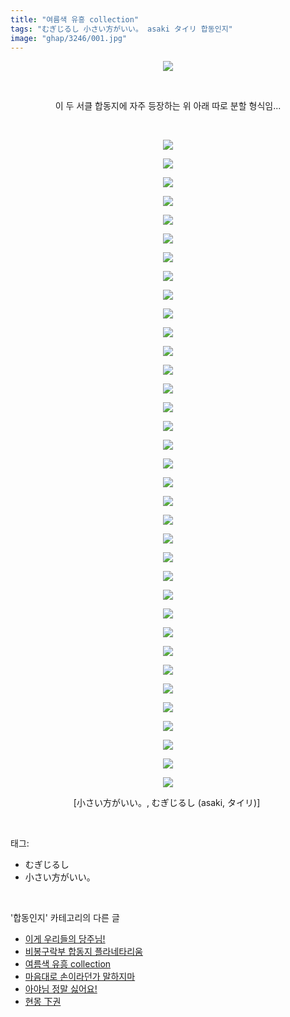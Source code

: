 ```yaml
---
title: "여름색 유흥 collection"
tags: "むぎじるし 小さい方がいい。 asaki タイリ 합동인지"
image: "ghap/3246/001.jpg"
---
```

<div class="article">
<p style="text-align: center; clear: none; float: none;"><img src="{{ site.nasurl }}/ghap/3246/001.jpg"/></p>
<p style="text-align: center; clear: none; float: none;"><br/></p>
<p style="text-align: center; clear: none; float: none;">이 두 서클 합동지에 자주 등장하는 위 아래 따로 분할 형식임...</p>
<p style="text-align: center; clear: none; float: none;"><br/></p>
<p style="text-align: center; clear: none; float: none;"><img src="{{ site.nasurl }}/ghap/3246/002.jpg"/></p>
<p style="text-align: center; clear: none; float: none;"><img src="{{ site.nasurl }}/ghap/3246/003.jpg"/></p>
<p style="text-align: center; clear: none; float: none;"><img src="{{ site.nasurl }}/ghap/3246/004.jpg"/></p>
<p style="text-align: center; clear: none; float: none;"><img src="{{ site.nasurl }}/ghap/3246/005.jpg"/></p>
<p style="text-align: center; clear: none; float: none;"><img src="{{ site.nasurl }}/ghap/3246/006.jpg"/></p>
<p style="text-align: center; clear: none; float: none;"><img src="{{ site.nasurl }}/ghap/3246/007.jpg"/></p>
<p style="text-align: center; clear: none; float: none;"><img src="{{ site.nasurl }}/ghap/3246/008.jpg"/></p>
<p style="text-align: center; clear: none; float: none;"><img src="{{ site.nasurl }}/ghap/3246/009.jpg"/></p>
<p style="text-align: center; clear: none; float: none;"><img src="{{ site.nasurl }}/ghap/3246/010.jpg"/></p>
<p style="text-align: center; clear: none; float: none;"><img src="{{ site.nasurl }}/ghap/3246/011.jpg"/></p>
<p style="text-align: center; clear: none; float: none;"><img src="{{ site.nasurl }}/ghap/3246/012.jpg"/></p>
<p style="text-align: center; clear: none; float: none;"><img src="{{ site.nasurl }}/ghap/3246/013.jpg"/></p>
<p style="text-align: center; clear: none; float: none;"><img src="{{ site.nasurl }}/ghap/3246/014.jpg"/></p>
<p style="text-align: center; clear: none; float: none;"><img src="{{ site.nasurl }}/ghap/3246/015.jpg"/></p>
<p style="text-align: center; clear: none; float: none;"><img src="{{ site.nasurl }}/ghap/3246/016.jpg"/></p>
<p style="text-align: center; clear: none; float: none;"><img src="{{ site.nasurl }}/ghap/3246/017.jpg"/></p>
<p style="text-align: center; clear: none; float: none;"><img src="{{ site.nasurl }}/ghap/3246/018.jpg"/></p>
<p style="text-align: center; clear: none; float: none;"><img src="{{ site.nasurl }}/ghap/3246/019.jpg"/></p>
<p style="text-align: center; clear: none; float: none;"><img src="{{ site.nasurl }}/ghap/3246/020.jpg"/></p>
<p style="text-align: center; clear: none; float: none;"><img src="{{ site.nasurl }}/ghap/3246/021.jpg"/></p>
<p style="text-align: center; clear: none; float: none;"><img src="{{ site.nasurl }}/ghap/3246/022.jpg"/></p>
<p style="text-align: center; clear: none; float: none;"><img src="{{ site.nasurl }}/ghap/3246/023.jpg"/></p>
<p style="text-align: center; clear: none; float: none;"><img src="{{ site.nasurl }}/ghap/3246/024.jpg"/></p>
<p style="text-align: center; clear: none; float: none;"><img src="{{ site.nasurl }}/ghap/3246/025.jpg"/></p>
<p style="text-align: center; clear: none; float: none;"><img src="{{ site.nasurl }}/ghap/3246/026.jpg"/></p>
<p style="text-align: center; clear: none; float: none;"><img src="{{ site.nasurl }}/ghap/3246/027.jpg"/></p>
<p style="text-align: center; clear: none; float: none;"><img src="{{ site.nasurl }}/ghap/3246/028.jpg"/></p>
<p style="text-align: center; clear: none; float: none;"><img src="{{ site.nasurl }}/ghap/3246/029.jpg"/></p>
<p style="text-align: center; clear: none; float: none;"><img src="{{ site.nasurl }}/ghap/3246/030.jpg"/></p>
<p style="text-align: center; clear: none; float: none;"><img src="{{ site.nasurl }}/ghap/3246/031.jpg"/></p>
<p style="text-align: center; clear: none; float: none;"><img src="{{ site.nasurl }}/ghap/3246/032.jpg"/></p>
<p style="text-align: center; clear: none; float: none;"><img src="{{ site.nasurl }}/ghap/3246/033.jpg"/></p>
<p style="text-align: center; clear: none; float: none;"><img src="{{ site.nasurl }}/ghap/3246/034.jpg"/></p>
<p style="text-align: center; clear: none; float: none;"><img src="{{ site.nasurl }}/ghap/3246/035.jpg"/></p>
<p style="text-align: center; clear: none; float: none;"><img src="{{ site.nasurl }}/ghap/3246/036.jpg"/></p>
<p style="text-align: center; clear: none; float: none;">[小さい方がいい。, むぎじるし (asaki, タイリ)] </p>
</div><br/>
<div class="tagTrail">
<p>태그: </p>
<ul>
<li>むぎじるし</li>
<li>小さい方がいい。</li>
</ul>
</div><br/>
<div class="another">
<p>'합동인지' 카테고리의 다른 글</p>
<ul>
<li><a href="/2017-05-25-ghap_3303">이게 우리들의 당주님!</a></li>
<li><a href="/2017-05-15-ghap_3247">비봉구락부 합동지 플라네타리움</a></li>
<li><a href="/2017-05-15-ghap_3246">여름색 유흥 collection</a></li>
<li><a href="/2017-04-20-ghap_3206">마음대로 손이라던가 말하지마</a></li>
<li><a href="/2017-04-20-ghap_3202">아야님 정말 싫어요!</a></li>
<li><a href="/2017-01-10-ghap_3103">현몽 下권</a></li>
</ul>
</div><br/>
<div class="cb_module cb_fluid">
<div class="cb_wrt cb_profile">
</div><!-- commentList close -->
</div><br/>
